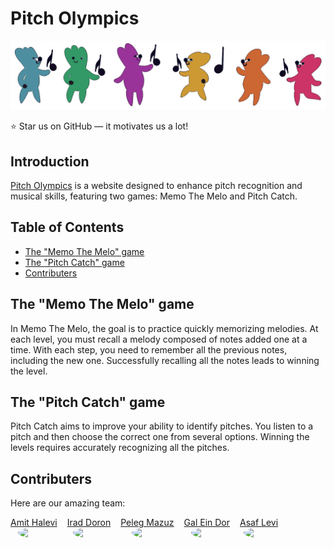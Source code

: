 # Pitch Olympics

<a href="https://pitcholympics.vercel.app/en">
<img src="pitch-catch-image.png"/>

</a>

⭐ Star us on GitHub — it motivates us a lot!

## Introduction

[Pitch Olympics](https://pitcholympics.vercel.app/en) is a website designed to enhance pitch recognition and musical skills, featuring two games: Memo The Melo and Pitch Catch.

## Table of Contents

-   [The "Memo The Melo" game](#the-memo-the-melo-game)
-   [The "Pitch Catch" game](#the-pitch-catch-game)
-   [Contributers](#contributers)

## The "Memo The Melo" game

In Memo The Melo, the goal is to practice quickly memorizing melodies. At each level, you must recall a melody composed of notes added one at a time. With each step, you need to remember all the previous notes, including the new one. Successfully recalling all the notes leads to winning the level.

## The "Pitch Catch" game

Pitch Catch aims to improve your ability to identify pitches. You listen to a pitch and then choose the correct one from several options. Winning the levels requires accurately recognizing all the pitches.

## Contributers

Here are our amazing team:

<div style="display: flex; gap: 16px; flex-wrap: no-wrap">
<a href="https://github.com/HaleviAmit" target="_blank" style="display: flex; flex-direction: column; justify-content: center; align-items: center">
<label>Amit Halevi</label>
<img
    src="https://avatars.githubusercontent.com/u/77746878?v=4"
    style="width: 50px; border-radius: 50%"
/>
</a>

<a href="https://github.com/IradDoron" target="_blank" style="display: flex; flex-direction: column; justify-content: center; align-items: center">
<label>Irad Doron</label>
<img
    src="https://avatars.githubusercontent.com/u/91728307?v=4"
    style="width: 50px; border-radius: 50%"
/>
</a>

<a href="https://github.com/pelegsch666" target="_blank" style="display: flex; flex-direction: column; justify-content: center; align-items: center">
<label>Peleg Mazuz</label>
<img
    src="https://avatars.githubusercontent.com/u/79254940?v=4"
    style="width: 50px; border-radius: 50%"
/>
</a>

<a href="https://github.com/galeindor" target="_blank" style="display: flex; flex-direction: column; justify-content: center; align-items: center">
<label>Gal Ein Dor</label>
<img
    src="https://avatars.githubusercontent.com/u/73552373?v=4"
    style="width: 50px; border-radius: 50%"
/>
</a>

<a href="https://github.com/asafl14" target="_blank" style="display: flex; flex-direction: column; justify-content: center; align-items: center">
<label>Asaf Levi</label>
<img
    src="https://avatars.githubusercontent.com/u/28961253?v=4"
    style="width: 50px; border-radius: 50%"
/>
</a>
</div>
